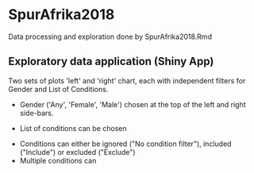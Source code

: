 # SpurAfrika2018

Data processing and exploration done by SpurAfrika2018.Rmd

## Exploratory data application (Shiny App)

Two sets of plots 'left' and 'right' chart, each with independent filters for Gender and List of Conditions.

* Gender ('Any', 'Female', 'Male') chosen at the top of the left and right side-bars.

* List of conditions can be chosen 
+ Conditions can either be ignored ("No condition filter"), included ("Include") or excluded ("Exclude")
+ Multiple conditions can 
